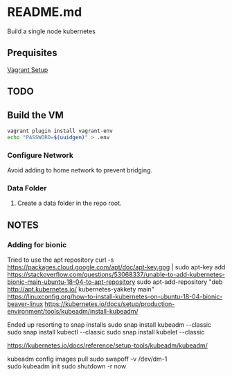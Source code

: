 # README.md
Build a single node kubernetes 
  
## Prequisites
[Vagrant Setup](../README.md)

## TODO

## Build the VM 
```sh
vagrant plugin install vagrant-env 
echo "PASSWORD=$(uuidgen)" > .env 
```

### Configure Network
Avoid adding to home network to prevent bridging. 

### Data Folder
1. Create a data folder in the repo root.



## NOTES

### Adding for bionic
Tried to use the apt repository
curl -s https://packages.cloud.google.com/apt/doc/apt-key.gpg | sudo apt-key add
https://stackoverflow.com/questions/53068337/unable-to-add-kubernetes-bionic-main-ubuntu-18-04-to-apt-repository
sudo apt-add-repository "deb http://apt.kubernetes.io/ kubernetes-yakkety main"
https://linuxconfig.org/how-to-install-kubernetes-on-ubuntu-18-04-bionic-beaver-linux
https://kubernetes.io/docs/setup/production-environment/tools/kubeadm/install-kubeadm/

Ended up resorting to snap installs
sudo snap install kubeadm --classic
sudo snap install kubectl --classic
sudo snap install kubelet --classic


https://kubernetes.io/docs/reference/setup-tools/kubeadm/kubeadm/


kubeadm config images pull
sudo swapoff -v /dev/dm-1    
sudo kubeadm init
sudo shutdown -r now  
